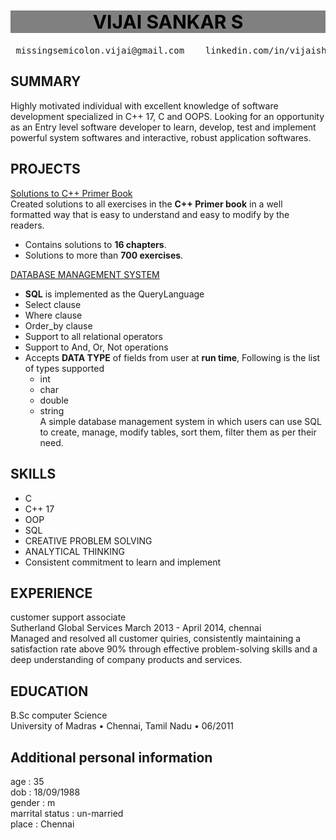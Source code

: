 <h1 style = "text-align : center; font-size : 30px; background-color: grey; color : black"> VIJAI SANKAR S </h1>
<pre> missingsemicolon.vijai@gmail.com    linkedin.com/in/vijaishankar2006      https://github.com/vijaishankar  </pre>

## SUMMARY       
Highly motivated individual with excellent knowledge of software development specialized in C++ 17, C and OOPS.
Looking for an opportunity as an Entry level software developer to learn, develop, test and implement powerful system
softwares and interactive, robust application softwares.  

## PROJECTS
[Solutions to C++ Primer Book](https://github.com/vijaishankar)        
Created solutions to all exercises in the **C++ Primer book** in a well formatted way that is easy to understand and easy to modify by the readers.        
* Contains solutions to **16 chapters**.     
* Solutions to more than **700 exercises**.        

[DATABASE MANAGEMENT SYSTEM](https://github.com/vijaishankar/C_plus_plus-Primer/blob/35974db62a82abb86f65c431bbc761ccf65dfbd9/MyProjects/Database.cpp)       
* **SQL** is implemented as the QueryLanguage
* Select clause
* Where clause
* Order_by clause
* Support to all relational operators
* Support to And, Or, Not operations
* Accepts **DATA TYPE** of fields from user at **run time**, Following is the list of types supported
    * int
    * char
    * double
    * string       
A simple database management system in which users can use SQL to create, manage, modify tables, sort them,
filter them as per their need.       
## SKILLS
* C
* C++ 17
* OOP
* SQL
* CREATIVE PROBLEM SOLVING
* ANALYTICAL THINKING
* Consistent commitment to learn and implement
## EXPERIENCE
customer support associate       
Sutherland Global Services March 2013 - April 2014, chennai        
Managed and resolved all customer quiries, consistently maintaining a satisfaction rate above 90% through effective
problem-solving skills and a deep understanding of company products and services.        
## EDUCATION
B.Sc computer Science     
University of Madras • Chennai, Tamil Nadu • 06/2011     
## Additional personal information
age : 35      
dob : 18/09/1988      
gender : m      
marrital status : un-married     
place : Chennai      

